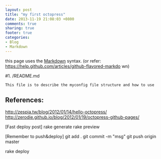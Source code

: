 ```yaml
---
layout: post
title: "my first octopress"
date: 2013-11-19 21:08:03 +0800
comments: true
sharing: true
footer: true
categories: 
- Blog
- Markdown
---
```


this page uses the [Markdown](http://daringfireball.net/projects/markdown/) syntax. (or refer: https://help.github.com/articles/github-flavored-markdo
wn)

#1. /README.md
```
This file is to describe the myconfig file structure and how to use
```

## References:

http://zespia.tw/blog/2012/01/14/hello-octopress/
http://zerodie.github.io/blog/2012/01/19/octopress-github-pages/

[Fast deploy post]
rake generate
rake preview

[Remember to push&deploy]
git add .
git commit -m "msg"
git push origin master

rake deploy

